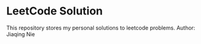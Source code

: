 # LeetCode Solution
This repository stores my personal solutions to leetcode problems.
Author: Jiaqing Nie